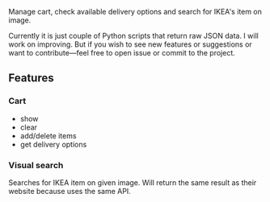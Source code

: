 Manage cart, check available delivery options and search for IKEA's item on image.

Currently it is just couple of Python scripts that return raw JSON data.
I will work on improving. But if you wish to see new features or suggestions or want to contribute—feel free to open issue or commit to the project.

## Features
### Cart
- show
- clear
- add/delete items
- get delivery options

### Visual search
Searches for IKEA item on given image. Will return the same result as their website because uses the same API.
